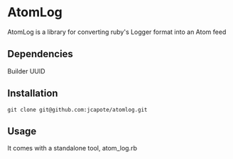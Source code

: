 # AtomLog

AtomLog is a library for converting ruby's Logger format into an Atom feed

## Dependencies

   Builder
   UUID

## Installation

	git clone git@github.com:jcapote/atomlog.git

## Usage

It comes with a standalone tool, atom_log.rb 
